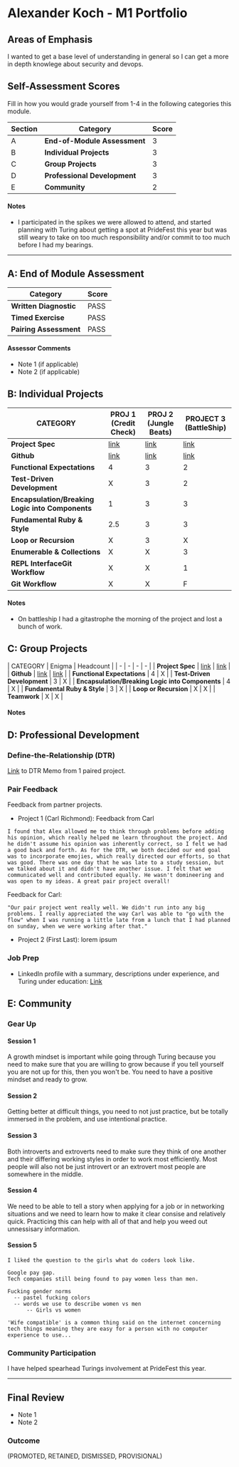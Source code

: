# Alexander Koch - M1 Portfolio

## Areas of Emphasis

I wanted to get a base level of understanding in general so I can get a
more in depth knowlege about security and devops. 

## Self-Assessment Scores

Fill in how you would grade yourself from 1-4 in the following categories this module.

| Section | Category | Score |
| - | ----- | - |
| A | **End-of-Module Assessment** | 3 |
| B | **Individual Projects** | 3 |
| C | **Group Projects** | 3 |
| D | **Professional Development** | 3 |
| E | **Community** | 2 |

#### Notes

*   I participated in the spikes we were allowed to attend, and started planning with Turing about getting a spot at PrideFest this year but was still weary to take on too much responsibility and/or commit to too much before I had my bearings.

------------------------------------------------

## A: End of Module Assessment

| Category | Score |
| ----- | - |
| **Written Diagnostic** | PASS |
| **Timed Exercise** | PASS |
| **Pairing Assessment** | PASS |

#### Assessor Comments

*   Note 1 (if applicable)
*   Note 2 (if applicable)


## B: Individual Projects

| CATEGORY | PROJ 1 (Credit Check) | PROJ 2 (Jungle Beats) | PROJECT 3 (BattleShip) |
| - | - | - | - |
| **Project Spec** | [link](http://backend.turing.io/module1/projects/credit_check) | [link](http://backend.turing.io/module1/projects/jungle_beat) | [link](http://backend.turing.io/module1/projects/battleship) |
| **Github** | [link](https://github.com/alex-w-k/credit_check) | [link](https://github.com/alex-w-k/jungle_beats) | [link](https://github.com/alex-w-k/re-battleship) |
| **Functional Expectations** | 4 | 3 | 2 |
| **Test-Driven Development** | X | 3 | 2 |
| **Encapsulation/Breaking Logic into Components** | 1 | 3 | 3 |
| **Fundamental Ruby & Style** | 2.5 | 3 | 3 |
| **Loop or Recursion** | X | 3 | X |
| **Enumerable & Collections** | X | X | 3 |
| **REPL InterfaceGit Workflow** | X | X | 1 |
| **Git Workflow** | X | X | F |

#### Notes

*   On battleship I had a gitastrophe the morning of the project and lost a bunch of work.


## C: Group Projects

| CATEGORY | Enigma | Headcount |
| - | - | - | - |
| **Project Spec** | [link](http://backend.turing.io/module1/projects/enigma) | [link](http://backend.turing.io/module1/projects/headcount) |
| **Github** | [link](https://github.com/alex-w-k/enigma) | [link](https://github.com/alex-w-k/headcount) |
| **Functional Expectations** | 4 | X |
| **Test-Driven Development** | 3 | X |
| **Encapsulation/Breaking Logic into Components** | 4 | X |
| **Fundamental Ruby & Style** | 3 | X |
| **Loop or Recursion** | X | X |
| **Teamwork** | X | X |

#### Notes



## D: Professional Development

### Define-the-Relationship (DTR)

[Link](https://gist.github.com/alex-w-k/ff2d1ec2b6e538f5d0bfbc0cf19a37b2) to DTR Memo from 1 paired project.

### Pair Feedback

Feedback from partner projects.

*   Project 1 (Carl Richmond): 
Feedback from Carl
```
I found that Alex allowed me to think through problems before adding his opinion, which really helped me learn throughout the project. And he didn't assume his opinion was inherently correct, so I felt we had a good back and forth. As for the DTR, we both decided our end goal was to incorporate emojies, which really directed our efforts, so that was good. There was one day that he was late to a study session, but we talked about it and didn't have another issue. I felt that we communicated well and contributed equally. He wasn't domineering and was open to my ideas. A great pair project overall!
```

Feedback for Carl:

```
"Our pair project went really well. We didn't run into any big problems. I really appreciated the way Carl was able to "go with the flow" when I was running a little late from a lunch that I had planned on sunday, when we were working after that."
```


*   Project 2 (First Last): lorem ipsum

### Job Prep

*   LinkedIn profile with a summary, descriptions under experience, and Turing under education: [Link](ihttps://www.linkedin.com/in/alexander-koch/)



## E: Community

### Gear Up

#### Session 1

A growth mindset is important while going through Turing because you need to make sure that you are willing to grow
because if you tell yourself you are not up for this, then you won't be. You need to have a positive mindset and ready to grow.

#### Session 2

Getting better at difficult things, you need to not just practice, but be totally immersed in the problem, and use intentional practice.

#### Session 3

Both introverts and extroverts need to make sure they think of one another and their differing working styles in order to work
most efficiently. Most people will also not be just introvert or an extrovert most people are somewhere in the middle.


#### Session 4

We need to be able to tell a story when applying for a job or in networking situations and we need to learn how to 
make it clear consise and relatively quick. Practicing this can help with all of that and help you weed out unnessisary
information.


#### Session 5

```
I liked the question to the girls what do coders look like.

Google pay gap. 
Tech companies still being found to pay women less than men.

Fucking gender norms
  -- pastel fucking colors
  -- words we use to describe women vs men 
      -- Girls vs women 

'Wife compatible' is a common thing said on the internet concerning tech things meaning they are easy for a person with no computer experience to use... 
```

### Community Participation
I have helped spearhead Turings involvement at PrideFest this year.

-------------------------------------------------------------

## Final Review

*   Note 1
*   Note 2

### Outcome

(PROMOTED, RETAINED, DISMISSED, PROVISIONAL)
